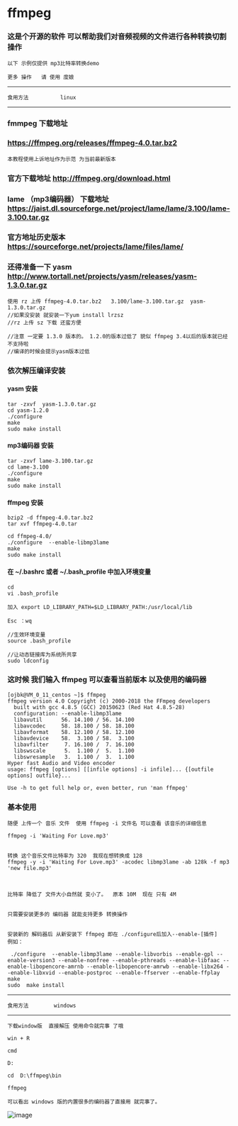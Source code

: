 # ffmpeg
### 这是个开源的软件 可以帮助我们对音频视频的文件进行各种转换切割操作
	
	以下 示例仅提供 mp3比特率转换demo
	
	更多 操作   请 使用 度娘


----------------------------
	食用方法          linux
----------------------------

### fmmpeg 下载地址
### https://ffmpeg.org/releases/ffmpeg-4.0.tar.bz2
	本教程使用上诉地址作为示范 为当前最新版本
### 官方下载地址  http://ffmpeg.org/download.html 

### lame （mp3编码器） 下载地址  https://jaist.dl.sourceforge.net/project/lame/lame/3.100/lame-3.100.tar.gz

### 官方地址历史版本  https://sourceforge.net/projects/lame/files/lame/

### 还得准备一下 yasm http://www.tortall.net/projects/yasm/releases/yasm-1.3.0.tar.gz

	使用 rz 上传 ffmpeg-4.0.tar.bz2   3.100/lame-3.100.tar.gz  yasm-1.3.0.tar.gz
	//如果没安装 就安装一下yum install lrzsz 
	//rz 上传 sz 下载 还蛮方便
	
	//注意 一定要 1.3.0 版本的。 1.2.0的版本过低了 貌似 ffmpeg 3.4以后的版本就已经不支持啦
	//编译的时候会提示yasm版本过低
	
	
### 依次解压编译安装 

#### yasm 安装
	tar -zxvf  yasm-1.3.0.tar.gz
	cd yasm-1.2.0
	./configure
	make
	sudo make install
	
#### mp3编码器 安装

	tar -zxvf lame-3.100.tar.gz  
	cd lame-3.100 
	./configure 
	make 
	sudo make install
	
#### ffmpeg 安装
	
	bzip2 -d ffmpeg-4.0.tar.bz2
	tar xvf ffmpeg-4.0.tar
	
	cd ffmpeg-4.0/
	./configure  --enable-libmp3lame 
	make 
	sudo make install
	
#### 在 ~/.bashrc 或者 ~/.bash_profile 中加入环境变量 

	cd 
	vi .bash_profile
	
	加入 export LD_LIBRARY_PATH=$LD_LIBRARY_PATH:/usr/local/lib
	
	Esc ：wq
	
	//生效环境变量
	source .bash_profile 
	
	//让动态链接库为系统所共享
	sudo ldconfig

###  这时候 我们输入 ffmpeg 可以查看当前版本 以及使用的编码器 

	[ojbk@VM_0_11_centos ~]$ ffmpeg 
	ffmpeg version 4.0 Copyright (c) 2000-2018 the FFmpeg developers
	  built with gcc 4.8.5 (GCC) 20150623 (Red Hat 4.8.5-28)
	  configuration: --enable-libmp3lame
	  libavutil      56. 14.100 / 56. 14.100
	  libavcodec     58. 18.100 / 58. 18.100
	  libavformat    58. 12.100 / 58. 12.100
	  libavdevice    58.  3.100 / 58.  3.100
	  libavfilter     7. 16.100 /  7. 16.100
	  libswscale      5.  1.100 /  5.  1.100
	  libswresample   3.  1.100 /  3.  1.100
	Hyper fast Audio and Video encoder
	usage: ffmpeg [options] [[infile options] -i infile]... {[outfile options] outfile}...
	
	Use -h to get full help or, even better, run 'man ffmpeg'
	
###  基本使用 
 
	随便 上传一个 音乐 文件  使用 ffmpeg -i 文件名 可以查看 该音乐的详细信息 
	
	ffmpeg -i 'Waiting For Love.mp3' 
	
	
	转换 这个音乐文件比特率为 320  我现在想转换成 128 
	ffmpeg -y -i 'Waiting For Love.mp3' -acodec libmp3lame -ab 128k -f mp3 'new file.mp3'
	
	
	
	比特率 降低了 文件大小自然就 变小了。  原本 10M  现在 只有 4M 
	
	
	只需要安装更多的 编码器 就能支持更多 转换操作 
	
	
	安装新的 解码器后 从新安装下 ffmpeg 即在 ./configure后加入--enable-[插件]
	例如：
	
	 ./configure  --enable-libmp3lame --enable-libvorbis --enable-gpl --enable-version3 --enable-nonfree --enable-pthreads --enable-libfaac --enable-libopencore-amrnb --enable-libopencore-amrwb --enable-libx264 --enable-libxvid --enable-postproc --enable-ffserver --enable-ffplay
	make 
	sudo  make install 
	
----------------------------
	食用方法        windows
----------------------------
	
	
	下载window版  直接解压 使用命令就完事 了哦 
	
	win + R
	
	cmd  
	
	D: 
	
	cd  D:\ffmpeg\bin
	
	ffmpeg 
	
	可以看出 windows 版的内置很多的编码器了直接用 就完事了。 
	
![image](https://github.com/xx13295/wxm/blob/master/images/ffmpeg/ffmpeg1.png?raw=true)
	 
	